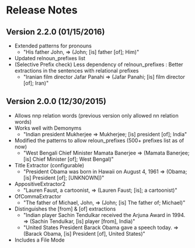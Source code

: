 # Release Notes

## Version 2.2.0 (01/15/2016)

* Extended patterns for pronouns
	* "His father John, => (John; [is] father [of]; Him)"
* Updated relnoun_prefixes list
* (Selective Prefix check) Less dependency of relnoun_prefixes : Better extractions in the sentences with relational prefixes
	* "Iranian film director Jafar Panahi => (Jafar Panahi; [is] film director [of]; Iran)"

## Version 2.0.0 (12/30/2015)

* Allows nnp relation words (previous version only allowed nn relation words)
* Works well with Demonyms
	* "Indian president Mukherjee => Mukherjee; [is] president [of]; India"
* Modified the patterns to allow reloun_prefixes (500+ prefixes list as of now)
	* "West Bengali Chief Minister Mamata Banerjee => (Mamata Banerjee; [is] Chief Minister [of]; West Bengal)"
* Title Extractor (configurable) 
	* "President Obama was born in Hawaii on August 4, 1961 => (Obama; [is] President [of]; [UNKNOWN])"
* AppositiveExtractor2 
	* "Lauren Faust, a cartoonist, => (Lauren Faust; [is]; a cartoonist)"
* OfCommaExtractor 
	* "The father of Michael, John, => (John; [is] The father of; Michael)"
* Distinguishes the [from] & [of] extractions
	* "Indian player Sachin Tendulkar received the Arjuna Award in 1994. => (Sachin Tendulkar, [is] player [from], India)"
	* "United States President Barack Obama gave a speech today. => (Barack Obama, [is] President [of], United States)"
* Includes a File Mode
